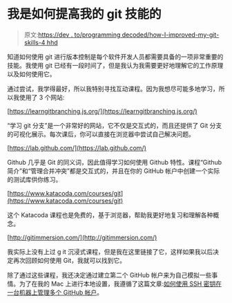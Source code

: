 # 我是如何提高我的 git 技能的

> 原文:[https://dev . to/programming decoded/how-I-improved-my-git-skills-4 hhd](https://dev.to/programmingdecoded/how-i-improved-my-git-skills-4hhd)

知道如何使用 git 进行版本控制是每个软件开发人员都需要具备的一项非常重要的技能。我使用 git 已经有一段时间了，但是我认为我需要更好地理解它的工作原理以及如何使用它。

通过尝试，我学得最好，所以我特别寻找互动课程。因为我想尽可能多地学习，所以我使用了 3 个网站:

[https://learngitbranching.js.org/](https://learngitbranching.js.org/)

“学习 git 分支”是一个非常好的网站，它不仅是交互式的，而且还提供了 Git 分支的可视化展示。每次课后，你可以直接在浏览器中尝试自己解决问题。

[https://lab.github.com/](https://lab.github.com/)

Github 几乎是 Git 的同义词，因此值得学习如何使用 Github 特性。课程“Github 简介”和“管理合并冲突”都是交互式的，并且在你的 GitHub 帐户中创建一个实际的测试库供你练习。

[https://www.katacoda.com/courses/git](https://www.katacoda.com/courses/git)

这个 Katacoda 课程也是免费的，基于浏览器，帮助我更好地复习和理解各种概念。

[http://gitimmersion.com/](http://gitimmersion.com/)

我实际上没有上过 g it 沉浸式课程，但是我在这里链接了它，这样如果我以后决定再次回顾如何使用 Git，我就可以找到它。

除了通过这些课程，我还决定通过建立第二个 GitHub 帐户来为自己模拟一些事情。为了在我的 Mac 上进行本地设置，我遵循了这篇文章:[如何使用 SSH 密钥在一台机器上管理多个 GitHub 帐户](https://medium.freecodecamp.org/manage-multiple-github-accounts-the-ssh-way-2dadc30ccaca)。